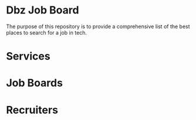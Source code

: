 # Dbz Job Board
The purpose of this repository is to provide a comprehensive list of the best places to search for a job in tech.

# Services

# Job Boards

# Recruiters

